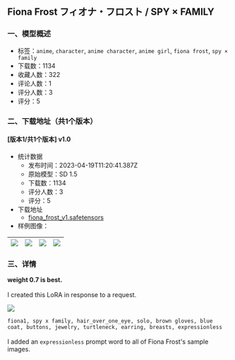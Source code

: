 ## Fiona Frost フィオナ・フロスト / SPY × FAMILY
### 一、模型概述

- 标签：`anime`, `character`, `anime character`, `anime girl`, `fiona frost`, `spy × family`
- 下载数：1134
- 收藏人数：322
- 评论人数：1
- 评分人数：3
- 评分：5

### 二、下载地址（共1个版本）

#### [版本1/共1个版本] v1.0

- 统计数据
  - 发布时间：2023-04-19T11:20:41.387Z
  - 原始模型：SD 1.5
  - 下载数：1134
  - 评分人数：3
  - 评分：5
- 下载地址
  - [fiona_frost_v1.safetensors](https://civitai.com/api/download/models/49809)
- 样例图像：

| <img src="https://image.civitai.com/xG1nkqKTMzGDvpLrqFT7WA/888ab595-f77f-4ce5-ab71-1cfbf4dcc600/width=450/535508.jpeg" /> | <img src="https://image.civitai.com/xG1nkqKTMzGDvpLrqFT7WA/b35550bc-8c16-4523-42ba-7519485cdc00/width=450/535505.jpeg" /> | <img src="https://image.civitai.com/xG1nkqKTMzGDvpLrqFT7WA/9d83fb20-aa89-4961-4a63-8724ce03ae00/width=450/535516.jpeg" /> | <img src="https://image.civitai.com/xG1nkqKTMzGDvpLrqFT7WA/5b04e952-0311-4618-33c5-e06027470400/width=450/535513.jpeg" /> |
| ---- | ---- | ---- | ---- |


### 三、详情
<p><strong>weight 0.7 is best.</strong><br /><br />I created this LoRA in response to a request.<br /></p><img src="https://imagecache.civitai.com/xG1nkqKTMzGDvpLrqFT7WA/4ab3e72f-164c-4a08-84d9-63abc88d2d00/width=525/4ab3e72f-164c-4a08-84d9-63abc88d2d00.jpeg" /><p><code>fiona1, spy x family, hair_over_one_eye, solo, brown gloves, blue coat, buttons, jewelry, turtleneck, earring, breasts, expressionless</code><br /><br />I added an <code>expressionless</code> prompt word to all of Fiona Frost's sample images.</p>